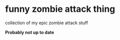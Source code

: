 # funny zombie attack thing

collection of my epic zombie attack stuff

<b> Probably not up to date </b>
